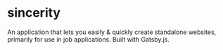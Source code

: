 # sincerity
An application that lets you easily &amp; quickly create standalone websites, primarily for use in job applications. Built with Gatsby.js.
